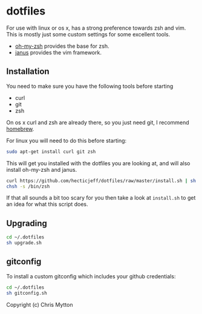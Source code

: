 dotfiles
========

For use with linux or os x, has a strong preference towards zsh and vim.
This is mostly just some custom settings for some excellent tools.

* [oh-my-zsh](https://github.com/robbyrussell/oh-my-zsh) provides the
  base for zsh.
* [janus](https://github.com/carlhuda/janus) provides the vim framework.

## Installation

You need to make sure you have the following tools before starting

* curl
* git
* zsh

On os x curl and zsh are already there, so you just need git, I
recommend [homebrew](https://github.com/mxcl/homebrew).

For linux you will need to do this before starting:

``` bash
sudo apt-get install curl git zsh
```

This will get you installed with the dotfiles you are looking at, and
will also install oh-my-zsh and janus.

``` bash
curl https://github.com/hecticjeff/dotfiles/raw/master/install.sh | sh
chsh -s /bin/zsh
```

If that all sounds a bit too
scary for you then take a look at `install.sh` to get an idea for what
this script does.

## Upgrading

``` bash
cd ~/.dotfiles
sh upgrade.sh
```

## gitconfig

To install a custom gitconfig which includes your github credentials:

``` bash
cd ~/.dotfiles
sh gitconfig.sh
```

Copyright (c) Chris Mytton
